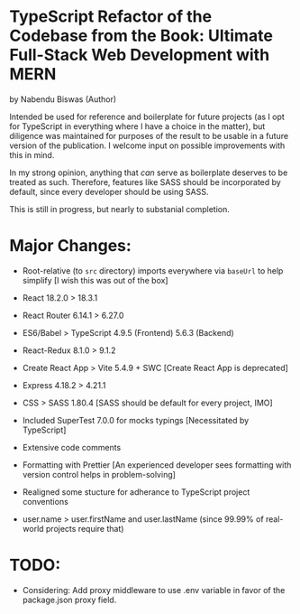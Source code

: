 # TypeScript Refactor of the Codebase from the Book: Ultimate Full-Stack Web Development with MERN

by Nabendu Biswas (Author)

Intended be used for reference and boilerplate for future projects (as I opt for TypeScript in everything where I have a choice in the matter), but diligence was maintained for purposes of the result to be usable in a future version of the publication. I welcome input on possible improvements with this in mind.

In my strong opinion, anything that *can* serve as boilerplate deserves to be treated as such. Therefore, features like SASS should be incorporated by default, since every developer should be using SASS.

This is still in progress, but nearly to substanial completion.

# Major Changes:

- Root-relative (to `src` directory) imports everywhere via `baseUrl` to help simplify [I wish this was out of the box]

- React 18.2.0 > 18.3.1

- React Router 6.14.1 > 6.27.0
  
- ES6/Babel > TypeScript 4.9.5 (Frontend) 5.6.3 (Backend)
  
- React-Redux 8.1.0 > 9.1.2
  
- Create React App > Vite 5.4.9 + SWC [Create React App is deprecated]

- Express 4.18.2 > 4.21.1

- CSS > SASS 1.80.4 [SASS should be default for every project, IMO]

- Included SuperTest 7.0.0 for mocks typings [Necessitated by TypeScript]

- Extensive code comments

- Formatting with Prettier [An experienced developer sees formatting with version control helps in problem-solving]

- Realigned some stucture for adherance to TypeScript project conventions

- user.name > user.firstName and user.lastName (since 99.99% of real-world projects require that)

# TODO:

- Considering: Add proxy middleware to use .env variable in favor of the package.json proxy field.
